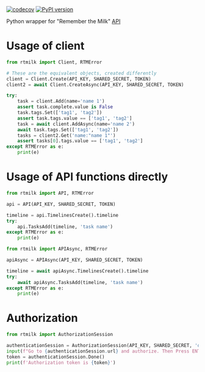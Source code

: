 [![codecov](https://codecov.io/gh/rkhwaja/rtmilk/branch/master/graph/badge.svg?token=RaMYgorajr)](https://codecov.io/gh/rkhwaja/rtmilk) [![PyPI version](https://badge.fury.io/py/rtmilk.svg)](https://badge.fury.io/py/rtmilk)

Python wrapper for "Remember the Milk" [API](https://www.rememberthemilk.com/services/api/)

# Usage of client
```python
from rtmilk import Client, RTMError

# These are the equivalent objects, created differently
client = Client.Create(API_KEY, SHARED_SECRET, TOKEN)
client2 = await Client.CreateAsync(API_KEY, SHARED_SECRET, TOKEN)

try:
    task = client.Add(name='name 1')
    assert task.complete.value is False
    task.tags.Set(['tag1', 'tag2'])
    assert task.tags.value == ['tag1', 'tag2']
    task = await client.AddAsync(name='name 2')
    await task.tags.Set(['tag1', 'tag2'])
    tasks = client2.Get('name:"name 1"')
    assert tasks[0].tags.value == ['tag1', 'tag2']
except RTMError as e:
    print(e)
```

# Usage of API functions directly
```python
from rtmilk import API, RTMError

api = API(API_KEY, SHARED_SECRET, TOKEN)

timeline = api.TimelinesCreate().timeline
try:
    api.TasksAdd(timeline, 'task name')
except RTMError as e:
    print(e)
```

```python
from rtmilk import APIAsync, RTMError

apiAsync = APIAsync(API_KEY, SHARED_SECRET, TOKEN)

timeline = await apiAsync.TimelinesCreate().timeline
try:
    await apiAsync.TasksAdd(timeline, 'task name')
except RTMError as e:
    print(e)
```

# Authorization
```python
from rtmilk import AuthorizationSession

authenticationSession = AuthorizationSession(API_KEY, SHARED_SECRET, 'delete')
input(f"Go to {authenticationSession.url} and authorize. Then Press ENTER")
token = authenticationSession.Done()
print(f'Authorization token is {token}')
```
